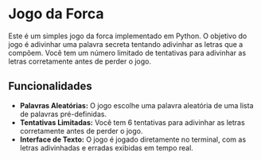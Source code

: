# Jogo da Forca

Este é um simples jogo da forca implementado em Python. O objetivo do jogo é adivinhar uma palavra secreta tentando adivinhar as letras que a compõem. Você tem um número limitado de tentativas para adivinhar as letras corretamente antes de perder o jogo.

## Funcionalidades

- **Palavras Aleatórias:** O jogo escolhe uma palavra aleatória de uma lista de palavras pré-definidas.
- **Tentativas Limitadas:** Você tem 6 tentativas para adivinhar as letras corretamente antes de perder o jogo.
- **Interface de Texto:** O jogo é jogado diretamente no terminal, com as letras adivinhadas e erradas exibidas em tempo real.